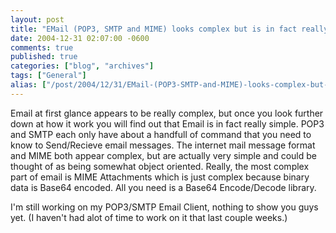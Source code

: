 ```yaml
---
layout: post
title: "EMail (POP3, SMTP and MIME) looks complex but is in fact really simple"
date: 2004-12-31 02:07:00 -0600
comments: true
published: true
categories: ["blog", "archives"]
tags: ["General"]
alias: ["/post/2004/12/31/EMail-(POP3-SMTP-and-MIME)-looks-complex-but-is-in-fact-really-simple", "/post/2004/12/31/email-(pop3-smtp-and-mime)-looks-complex-but-is-in-fact-really-simple"]
---
```

<!-- more -->
<P>Email at first glance appears to be really complex, but once you look further down at how it work you will find out that Email is in fact really simple. POP3 and SMTP each only have about a handfull of command that you need to know to Send/Recieve email messages. The internet mail message format and MIME both appear complex, but are actually very simple and could be thought of as being somewhat object oriented. Really, the most complex part of email is MIME Attachments which is just complex because binary data is Base64 encoded. All you need is a Base64 Encode/Decode library.</P>
<P>I'm still working on my POP3/SMTP Email Client, nothing to show you guys yet. (I haven't had alot of time to work on it that last couple weeks.)</P>
